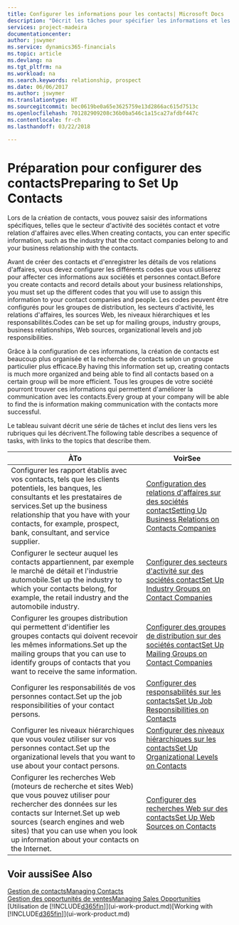 ```yaml
---
title: Configurer les informations pour les contacts| Microsoft Docs
description: "Décrit les tâches pour spécifier les informations et les codes, par exemple, sur les secteurs d'activité et les relations d'affaires, avant de paramétrer des contacts."
services: project-madeira
documentationcenter: 
author: jswymer
ms.service: dynamics365-financials
ms.topic: article
ms.devlang: na
ms.tgt_pltfrm: na
ms.workload: na
ms.search.keywords: relationship, prospect
ms.date: 06/06/2017
ms.author: jswymer
ms.translationtype: HT
ms.sourcegitcommit: bec0619be0a65e3625759e13d2866ac615d7513c
ms.openlocfilehash: 701282909208c36b0ba546c1a15ca27afdbf447c
ms.contentlocale: fr-ch
ms.lasthandoff: 03/22/2018

---
```

# <a name="preparing-to-set-up-contacts"></a><span data-ttu-id="40b00-103">Préparation pour configurer des contacts</span><span class="sxs-lookup"><span data-stu-id="40b00-103">Preparing to Set Up Contacts</span></span>
<span data-ttu-id="40b00-104">Lors de la création de contacts, vous pouvez saisir des informations spécifiques, telles que le secteur d'activité des sociétés contact et votre relation d'affaires avec elles.</span><span class="sxs-lookup"><span data-stu-id="40b00-104">When creating contacts, you can enter specific information, such as the industry that the contact companies belong to and your business relationship with the contacts.</span></span>

<span data-ttu-id="40b00-105">Avant de créer des contacts et d'enregistrer les détails de vos relations d'affaires, vous devez configurer les différents codes que vous utiliserez pour affecter ces informations aux sociétés et personnes contact.</span><span class="sxs-lookup"><span data-stu-id="40b00-105">Before you create contacts and record details about your business relationships, you must set up the different codes that you will use to assign this information to your contact companies and people.</span></span> <span data-ttu-id="40b00-106">Les codes peuvent être configurés pour les groupes de distribution, les secteurs d'activité, les relations d'affaires, les sources Web, les niveaux hiérarchiques et les responsabilités.</span><span class="sxs-lookup"><span data-stu-id="40b00-106">Codes can be set up for mailing groups, industry groups, business relationships, Web sources, organizational levels and job responsibilities.</span></span>

<span data-ttu-id="40b00-107">Grâce à la configuration de ces informations, la création de contacts est beaucoup plus organisée et la recherche de contacts selon un groupe particulier plus efficace.</span><span class="sxs-lookup"><span data-stu-id="40b00-107">By having this information set up, creating contacts is much more organized and being able to find all contacts based on a certain group will be more efficient.</span></span> <span data-ttu-id="40b00-108">Tous les groupes de votre société pourront trouver ces informations qui permettent d'améliorer la communication avec les contacts.</span><span class="sxs-lookup"><span data-stu-id="40b00-108">Every group at your company will be able to find the is information making communication with the contacts more successful.</span></span>

<span data-ttu-id="40b00-109">Le tableau suivant décrit une série de tâches et inclut des liens vers les rubriques qui les décrivent.</span><span class="sxs-lookup"><span data-stu-id="40b00-109">The following table describes a sequence of tasks, with links to the topics that describe them.</span></span> 

| <span data-ttu-id="40b00-110">À</span><span class="sxs-lookup"><span data-stu-id="40b00-110">To</span></span> | <span data-ttu-id="40b00-111">Voir</span><span class="sxs-lookup"><span data-stu-id="40b00-111">See</span></span> |
| --- | --- |
| <span data-ttu-id="40b00-112">Configurer les rapport établis avec vos contacts, tels que les clients potentiels, les banques, les consultants et les prestataires de services.</span><span class="sxs-lookup"><span data-stu-id="40b00-112">Set up the business relationship that you have with your contacts, for example, prospect, bank, consultant, and service supplier.</span></span> |[<span data-ttu-id="40b00-113">Configuration des relations d'affaires sur des sociétés contact</span><span class="sxs-lookup"><span data-stu-id="40b00-113">Setting Up Business Relations on Contacts Companies</span></span>](marketing-business-relations.md) |
| <span data-ttu-id="40b00-114">Configurer le secteur auquel les contacts appartiennent, par exemple le marché de détail et l'industrie automobile.</span><span class="sxs-lookup"><span data-stu-id="40b00-114">Set up the industry to which your contacts belong, for example, the retail industry and the automobile industry.</span></span> |[<span data-ttu-id="40b00-115">Configurer des secteurs d'activité sur des sociétés contact</span><span class="sxs-lookup"><span data-stu-id="40b00-115">Set Up Industry Groups on Contact Companies</span></span>](marketing-industry-groups.md) |
| <span data-ttu-id="40b00-116">Configurer les groupes distribution qui permettent d'identifier les groupes contacts qui doivent recevoir les mêmes informations.</span><span class="sxs-lookup"><span data-stu-id="40b00-116">Set up the mailing groups that you can use to identify groups of contacts that you want to receive the same information.</span></span> |[<span data-ttu-id="40b00-117">Configurer des groupes de distribution sur des sociétés contact</span><span class="sxs-lookup"><span data-stu-id="40b00-117">Set Up Mailing Groups on Contact Companies</span></span>](marketing-mailing-groups.md) |
| <span data-ttu-id="40b00-118">Configurer les responsabilités de vos personnes contact.</span><span class="sxs-lookup"><span data-stu-id="40b00-118">Set up the job responsibilities of your contact persons.</span></span> |[<span data-ttu-id="40b00-119">Configurer des responsabilités sur les contacts</span><span class="sxs-lookup"><span data-stu-id="40b00-119">Set Up Job Responsibilities on Contacts</span></span>](marketing-job-responsibilities.md) |
| <span data-ttu-id="40b00-120">Configurer les niveaux hiérarchiques que vous voulez utiliser sur vos personnes contact.</span><span class="sxs-lookup"><span data-stu-id="40b00-120">Set up the organizational levels that you want to use about your contact persons.</span></span> |[<span data-ttu-id="40b00-121">Configurer des niveaux hiérarchiques sur les contacts</span><span class="sxs-lookup"><span data-stu-id="40b00-121">Set Up Organizational Levels on Contacts</span></span>](marketing-organizational-levels.md) |
| <span data-ttu-id="40b00-122">Configurer les recherches Web (moteurs de recherche et sites Web) que vous pouvez utiliser pour rechercher des données sur les contacts sur Internet.</span><span class="sxs-lookup"><span data-stu-id="40b00-122">Set up web sources (search engines and web sites) that you can use when you look up information about your contacts on the Internet.</span></span> |[<span data-ttu-id="40b00-123">Configurer des recherches Web sur des contacts</span><span class="sxs-lookup"><span data-stu-id="40b00-123">Set Up Web Sources on Contacts</span></span>](marketing-web-sources.md) |

## <a name="see-also"></a><span data-ttu-id="40b00-124">Voir aussi</span><span class="sxs-lookup"><span data-stu-id="40b00-124">See Also</span></span>
[<span data-ttu-id="40b00-125">Gestion de contacts</span><span class="sxs-lookup"><span data-stu-id="40b00-125">Managing Contacts</span></span>](marketing-contacts.md)  
[<span data-ttu-id="40b00-126">Gestion des opportunités de ventes</span><span class="sxs-lookup"><span data-stu-id="40b00-126">Managing Sales Opportunities</span></span>](marketing-manage-sales-opportunities.md)  
<span data-ttu-id="40b00-127">[Utilisation de [!INCLUDE[d365fin](includes/d365fin_md.md)]](ui-work-product.md)</span><span class="sxs-lookup"><span data-stu-id="40b00-127">[Working with [!INCLUDE[d365fin](includes/d365fin_md.md)]](ui-work-product.md)</span></span>

